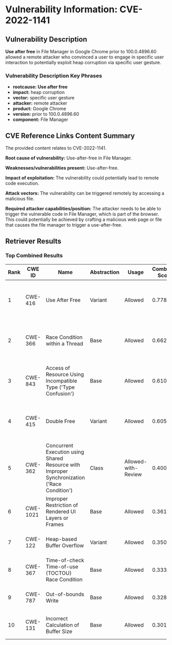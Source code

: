 # Vulnerability Information: CVE-2022-1141

## Vulnerability Description
**Use after free** in File Manager in Google Chrome prior to 100.0.4896.60 allowed a remote attacker who convinced a user to engage in specific user interaction to potentially exploit heap corruption via specific user gesture.

### Vulnerability Description Key Phrases
- **rootcause:** **Use after free**
- **impact:** heap corruption
- **vector:** specific user gesture
- **attacker:** remote attacker
- **product:** Google Chrome
- **version:** prior to 100.0.4896.60
- **component:** File Manager

## CVE Reference Links Content Summary
The provided content relates to CVE-2022-1141.

**Root cause of vulnerability:**
Use-after-free in File Manager.

**Weaknesses/vulnerabilities present:**
Use-after-free.

**Impact of exploitation:**
The vulnerability could potentially lead to remote code execution.

**Attack vectors:**
The vulnerability can be triggered remotely by accessing a malicious file.

**Required attacker capabilities/position:**
The attacker needs to be able to trigger the vulnerable code in File Manager, which is part of the browser. This could potentially be achieved by crafting a malicious web page or file that causes the file manager to trigger a use-after-free.

## Retriever Results

### Top Combined Results

| Rank | CWE ID | Name | Abstraction | Usage | Combined Score | Retrievers | Individual Scores |
|------|--------|------|-------------|-------|---------------|------------|-------------------|
| 1 | CWE-416 | Use After Free | Variant | Allowed | 0.7780 | dense, sparse, graph | dense: 0.636, sparse: 0.336, graph: 0.929 |
| 2 | CWE-366 | Race Condition within a Thread | Base | Allowed | 0.6621 | dense, sparse, graph | dense: 0.552, sparse: 0.289, graph: 0.617 |
| 3 | CWE-843 | Access of Resource Using Incompatible Type ('Type Confusion') | Base | Allowed | 0.6102 | dense, sparse, graph | dense: 0.490, sparse: 0.210, graph: 0.685 |
| 4 | CWE-415 | Double Free | Variant | Allowed | 0.6057 | dense, sparse, graph | dense: 0.516, sparse: 0.192, graph: 0.807 |
| 5 | CWE-362 | Concurrent Execution using Shared Resource with Improper Synchronization ('Race Condition') | Class | Allowed-with-Review | 0.4008 | dense, sparse, graph | dense: 0.491, sparse: 0.194, graph: 0.911 |
| 6 | CWE-1021 | Improper Restriction of Rendered UI Layers or Frames | Base | Allowed | 0.3611 | dense, sparse | dense: 0.533, sparse: 0.165 |
| 7 | CWE-122 | Heap-based Buffer Overflow | Variant | Allowed | 0.3504 | dense, sparse | dense: 0.515, sparse: 0.213 |
| 8 | CWE-367 | Time-of-check Time-of-use (TOCTOU) Race Condition | Base | Allowed | 0.3331 | dense, sparse | dense: 0.487, sparse: 0.156 |
| 9 | CWE-787 | Out-of-bounds Write | Base | Allowed | 0.3285 | dense, sparse | dense: 0.481, sparse: 0.154 |
| 10 | CWE-131 | Incorrect Calculation of Buffer Size | Base | Allowed | 0.3014 | sparse, graph | sparse: 0.151, graph: 0.602 |

